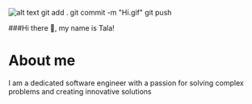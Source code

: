 ![alt text](images/Hi.gif)
git add .
git commit -m "Hi.gif"
git push




###Hi there 👋, my name is Tala!

# About me
I am a dedicated software engineer with a passion for solving complex problems and creating innovative solutions








